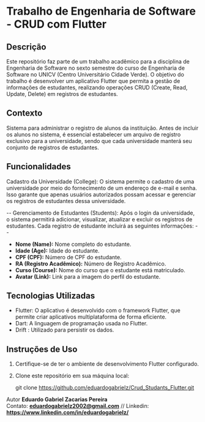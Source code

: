 # Trabalho de Engenharia de Software - CRUD com Flutter

## Descrição

Este repositório faz parte de um trabalho acadêmico para a disciplina de Engenharia de Software no sexto semestre do curso de Engenharia de Software no UNICV (Centro Universitário Cidade Verde). O objetivo do trabalho é desenvolver um aplicativo Flutter que permita a gestão de informações de estudantes, realizando operações CRUD (Create, Read, Update, Delete) em registros de estudantes.

## Contexto
Sistema para administrar o registro de alunos da instituição. Antes de incluir os alunos no sistema, é essencial estabelecer um arquivo de registro exclusivo para a universidade, sendo que cada universidade manterá seu conjunto de registros de estudantes.

## Funcionalidades

Cadastro da Universidade (College): O sistema permite o cadastro de uma universidade por meio do fornecimento de um endereço de e-mail e senha. Isso garante que apenas usuários autorizados possam acessar e gerenciar os registros de estudantes dessa universidade.

 -- Gerenciamento de Estudantes (Students): Após o login da universidade, o sistema permitirá adicionar, visualizar, atualizar e excluir os registros de estudantes. Cada registro de estudante incluirá as seguintes informações: --

- **Nome (Name):** Nome completo do estudante.
- **Idade (Age):** Idade do estudante.
- **CPF (CPF):** Número de CPF do estudante.
- **RA (Registro Acadêmico):** Número de Registro Acadêmico.
- **Curso (Course):** Nome do curso que o estudante está matriculado.
- **Avatar (Link):** Link para a imagem do perfil do estudante.

## Tecnologias Utilizadas

- Flutter: O aplicativo é desenvolvido com o framework Flutter, que permite criar aplicativos multiplataforma de forma eficiente.
- Dart: A linguagem de programação usada no Flutter.
- Drift : Utilizado para persistir os dados.

## Instruções de Uso

1. Certifique-se de ter o ambiente de desenvolvimento Flutter configurado.
2. Clone este repositório em sua máquina local:

   git clone https://github.com/eduardogabrielz/Crud_Studants_Flutter.git

Autor
**Eduardo Gabriel Zacarias Pereira**  
Contato: **eduardogabrielz2002@gmail.com** // Linkedin: **https://www.linkedin.com/in/eduardogabrielz/**